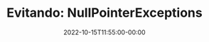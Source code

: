 ---
title: "Evitando: NullPointerExceptions"
date: 2022-10-15T11:55:00-00:00
comments: true
draft: true
tags:
  - C#
  - Design Patterns
  - Exceptions
---